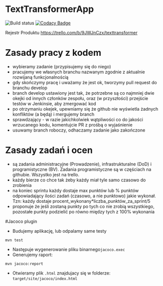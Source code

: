 # TextTransformerApp
![Build status](<https://travis-ci.com/IOProject2018/TextTransformerApp.svg?branch=develop>)
[![Codacy Badge](https://api.codacy.com/project/badge/Grade/5c58de9c63e147c8abaf35dd2f6369e3)](https://www.codacy.com/app/MIKOLAJW197/TextTransformerApp?utm_source=github.com&amp;utm_medium=referral&amp;utm_content=IOProject2018/TextTransformerApp&amp;utm_campaign=Badge_Grade)

Rejestr Produktu https://trello.com/b/9JWJnCzx/texttransformer

# Zasady pracy z kodem
* wybieramy zadanie (przypisujemy się do niego)
* pracujemy we własnych branchu nazwanym zgodnie z aktualnie rozwijaną funkcjonalnością
* gdy skończymy pracę i uważamy że jest ok, tworzymy pull request do branchu develop
* branch develop ustawiony jest tak, że potrzebne są co najmniej dwie okejki od innych członków zespołu, oraz (w przyszłości) przejście testów w Jenkinsie, aby zmergować kod
* po otrzymaniu okejek, upewniamy się że github nie wyświetla żadnych konfliktów (a będą) i mergujemy branch
* sprawdzający - w razie jakichkolwiek wątpliwości co do jakości wrzucanego kodu, komentujcie PR z prośbą o wyjaśnienie
* usuwamy branch roboczy, odhaczamy zadanie jako zakończone

# Zasady zadań i ocen
* są zadania administracyjne (Prowadzenie), infrastrukturalne (DoD) i programistyczne (BV). Zadania programistyczne są w częściach na githubie. Wszystko jest na trello.
* każdy bierze co chce tak żeby każdy miał tyle samo czasowo do zrobienia
* na koniec sprintu każdy dostaje max punktów lub % punktów odpowiadający ilości zadań (czasowo, a nie punktowo) jakie wykonał. Tzn: każdy dostaje procent_wykonany*liczba_punktów_za_sprint/5
* proponuje że jeśli zostaną punkty po tych co nie zrobią wszystkiego, pozostałe punkty podzielić po równo między tych z 100% wykonania

#Jacoco plugin
* Budujemy aplikację, lub odpalamy same testy
```
mvn test
```
* Następuje wygenerowanie pliku binarnego```jacoco.exec                                       ```
* Generujemy raport:
```
mvn jacoco:report
```
* Otwieramy plik `.html` znajdujacy się w folderze:
``
target/site/jacoco/index.html
``